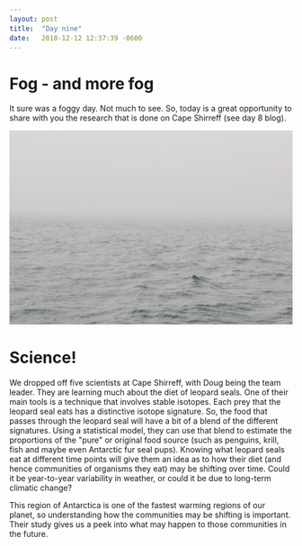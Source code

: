 ```yaml
---
layout: post
title:  "Day nine"
date:   2018-12-12 12:37:39 -0600
---
```

# Fog - and more fog
It sure was a foggy day. Not much to see. So, today is a great opportunity to share with you the research that is done on Cape Shirreff (see day 8 blog).

![Fog all day](/assets/blog_photos/181212/p1060204.jpg)

# Science!
We dropped off five scientists at Cape Shirreff, with Doug being the team leader. They are learning much about the diet of leopard seals. One of their main tools is a technique that involves stable isotopes. Each prey that the leopard seal eats has a distinctive isotope signature. So, the food that passes through the leopard seal will have a bit of a blend of the different signatures. Using a statistical model, they can use that blend to estimate the proportions of the "pure" or original food source (such as penguins, krill, fish and maybe even Antarctic fur seal pups). Knowing what leopard seals eat at different time points will give them an idea as to how their diet (and hence communities of organisms they eat) may be shifting over time. Could it be year-to-year variability in weather, or could it be due to long-term climatic change?

This region of Antarctica is one of the fastest warming regions of our planet, so understanding how the communities may be shifting is important. Their study gives us a peek into what may happen to those communities in the future.
